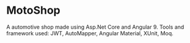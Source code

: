 # MotoShop
A automotive shop made using Asp.Net Core and Angular 9. Tools and framework used: JWT, AutoMapper, Angular Material, XUnit, Moq.
